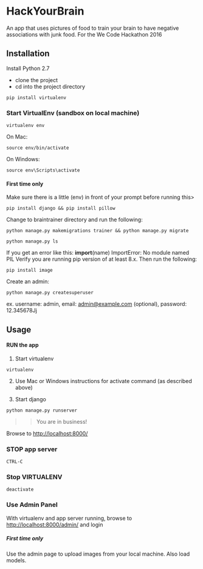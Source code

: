 # HackYourBrain
An app that uses pictures of food to train your brain to have negative associations with junk food. 
For the We Code Hackathon 2016

## Installation
Install Python 2.7
* clone the project
* cd into the project directory

```
pip install virtualenv
```
### Start VirtualEnv (sandbox on local machine)
```
virtualenv env
```
 On Mac:
```
source env/bin/activate
```
 On Windows:
```
source env\Scripts\activate 
```

#### First time only
Make sure there is a little (env) in front of your prompt before running this> 
```
pip install django && pip install pillow
```

Change to braintrainer directory and run the following: 

```
python manage.py makemigrations trainer && python manage.py migrate
```

```
python manage.py ls
```

If you get an error like this:
    __import__(name)
ImportError: No module named PIL
Verify  you are running pip version of at least 8.x. Then  run the following:

```
pip install image
```

Create an admin:
```
python manage.py createsuperuser
```
ex.
username: admin,
email: admin@example.com (optional),
password: 12.345678Jj

## Usage 
#### RUN the app
1. Start virtualenv 
```
virtualenv
```

2. Use Mac or Windows instructions for activate command (as described above)

3. Start django
```
python manage.py runserver

```
>>  You are in business!

Browse to [http://localhost:8000/](http://localhost:8000/)



### STOP app server
```
CTRL-C
```

### Stop VIRTUALENV
```
deactivate
```

### Use Admin Panel
With virtualenv and app server running, browse to [http://localhost:8000/admin/](http://localhost:8000/admin/) and login 

##### First time only
Use the admin page to upload images from your local machine. Also load models.

